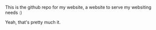 This is the github repo for my website, a website to serve my websiting needs :)

Yeah, that's pretty much it.
